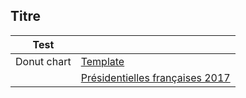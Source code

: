 ## <link rel='stylesheet' href='style.css'>

## Titre 

| Test | &nbsp; |
| --- | --- |
| Donut chart | [Template](https://bobjr-1.github.io/newexperiment/TPT/donut.html) |
| &nbsp; | [Présidentielles françaises 2017](https://bobjr-1.github.io/newexperiment/presidentielles.html) |


